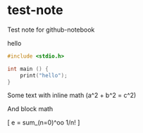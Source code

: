 # test-note
Test note for github-notebook

hello

```c
#include <stdio.h>

int main () {
	print("hello");
}
```

Some text with inline math \(a^2 + b^2 = c^2\)
 
And block math
 
\[
e = sum_(n=0)^oo 1/n!
\]